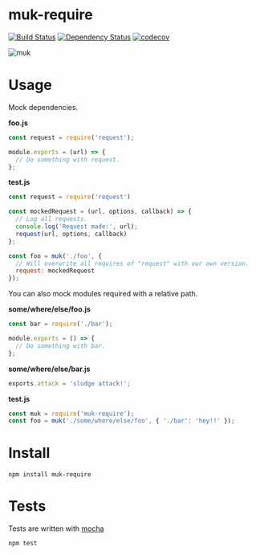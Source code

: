 # muk-require

[![Build Status](https://secure.travis-ci.org/fent/node-muk-require.svg)](http://travis-ci.org/fent/node-muk-require)
[![Dependency Status](https://david-dm.org/fent/node-muk-require.svg)](https://david-dm.org/fent/node-muk-require)
[![codecov](https://codecov.io/gh/fent/node-muk-require/branch/master/graph/badge.svg)](https://codecov.io/gh/fent/node-muk-require)

![muk](muk.gif)

# Usage

Mock dependencies.

**foo.js**
```js
const request = require('request');

module.exports = (url) => {
  // Do something with request.
};
```

**test.js**
```js
const request = require('request')

const mockedRequest = (url, options, callback) => {
  // Log all requests.
  console.log('Request made:', url);
  request(url, options, callback)
};

const foo = muk('./foo', {
  // Will overwrite all requires of "request" with our own version.
  request: mockedRequest
});
```

You can also mock modules required with a relative path.

**some/where/else/foo.js**
```js
const bar = require('./bar');

module.exports = () => {
  // Do something with bar.
};
```

**some/where/else/bar.js**
```js
exports.attack = 'sludge attack!';
```

**test.js**
```js
const muk = require('muk-require');
const foo = muk('./some/where/else/foo', { './bar': 'hey!!' });
```


# Install

    npm install muk-require


# Tests
Tests are written with [mocha](https://mochajs.org)

```bash
npm test
```
